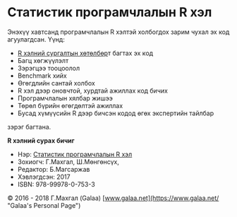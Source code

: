 # Статистик програмчлалын R хэл

Энэхүү хавтсанд програмчлалын R хэлтэй холбогдох зарим чухал эх код агуулагдсан. Үүнд:

* [R хэлний сургалтын хөтөлбөр](https://www.magadlal.com/r_language.html)т багтах эх код
* Багц хөгжүүлэлт
* Зэрэгцээ тооцоолол
* Benchmark хийх
* Өгөгдлийн сантай холбох
* R хэл дээр оновчтой, хурдтай ажиллах код бичих
* Програмчлалын хялбар жишээ
* Төрөл бүрийн өгөгдөлтэй ажиллах
* Бусад хүмүүсийн R дээр бичсэн кодод өгөх экспертийн тайлбар

зэрэг багтана.

**R хэлний сурах бичиг**

* Нэр: [Статистик програмчлалын R хэл](https://www.magadlal.com/books/id-2.html)
* Зохиогч: Г.Махгал, Ш.Мөнгөнсүх, 
* Редактор: Б.Магсаржав
* Хэвлэгдсэн: 2017
* ISBN: 978-99978-0-753-3

© 2016 - 2018 Г.Махгал (Galaa) [www.galaa.net](https://www.galaa.net/ "Galaa's Personal Page")
